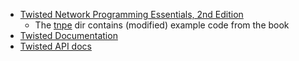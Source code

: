 * [Twisted Network Programming Essentials, 2nd Edition][tnpe]
  * The [tnpe](tnpe) dir contains (modified) example code from the book
* [Twisted Documentation][twisted-docs]
* [Twisted API docs][twisted-api]



[tnpe]: https://www.safaribooksonline.com/library/view/twisted-network-programming/9781449326104/
[twisted-api]: https://twistedmatrix.com/documents/current/api/index.html
[twisted-docs]: https://twistedmatrix.com/trac/wiki/Documentation
